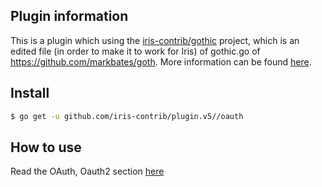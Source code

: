 ## Plugin information

This is a plugin which using the [iris-contrib/gothic](https://github.com/iris-contrib/gothic) project, which is an edited file (in order to make it to work for Iris) of gothic.go of https://github.com/markbates/goth. More information can be found [here](https://github.com/iris-contrib/gothic).

## Install

```sh
$ go get -u github.com/iris-contrib/plugin.v5//oauth
```

## How to use

Read the OAuth, Oauth2 section [here](https://kataras.gitbooks.io/iris-v5/content/plugin-oauth.html)

